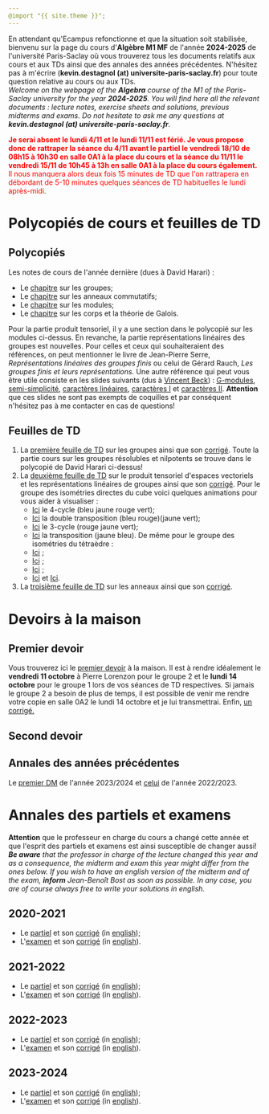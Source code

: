 ```yaml
---
@import "{{ site.theme }}";
---
```


En attendant qu'Ecampus refonctionne et que la situation soit stabilisée, bienvenu sur la page du cours d'**Algèbre M1 MF** de l'année **2024-2025** de l'université Paris-Saclay où vous trouverez tous les documents relatifs aux cours et aux TDs ainsi que des annales des années précédentes. N'hésitez pas à m'écrire (**kevin.destagnol (at) universite-paris-saclay.fr**) pour toute question relative au cours ou aux TDs.
<br>
<i>Welcome on the webpage of the **Algebra** course of the M1 of the Paris-Saclay university for the year **2024-2025**. You will find here all the relevant documents  : lecture notes, exercise sheets and solutions, previous midterms and exams. Do not hesitate to ask me any questions at **kevin.destagnol (at) universite-paris-saclay.fr**.</i>

<b style='color:red;'>Je serai absent le lundi 4/11 et le lundi 11/11 est férié. Je vous propose donc de rattraper la séance du 4/11 avant le partiel le vendredi 18/10 de 08h15 à 10h30 en salle 0A1 à la place du cours et la séance du 11/11 le vendredi 15/11 de 10h45 à 13h en salle 0A1 à la place du cours également.</b><font color="red"> Il nous manquera alors deux fois 15 minutes de TD que l'on rattrapera en débordant de 5-10 minutes quelques séances de TD habituelles le lundi après-midi.</font>



# Polycopiés de cours et feuilles de TD

## Polycopiés

Les notes de cours de l'année dernière (dues à David Harari) :<br>

*  Le <a href="https://www.imo.universite-paris-saclay.fr/~david.harari/enseignement/m1alg24/group24.pdf">chapitre</a> sur les groupes;
*  Le <a href="https://www.imo.universite-paris-saclay.fr/~david.harari/enseignement/m1alg24/ring24.pdf">chapitre</a> sur les anneaux commutatifs;
*  Le <a href="https://www.imo.universite-paris-saclay.fr/~david.harari/enseignement/m1alg24/modules24.pdf">chapitre</a> sur les modules;
*  Le <a href="https://www.imo.universite-paris-saclay.fr/~david.harari/enseignement/m1alg24/galois24.pdf">chapitre</a> sur les corps et la théorie de Galois.

Pour la partie produit tensoriel, il y a une section dans le polycopié sur les modules ci-dessus. En revanche, la partie représentations linéaires des groupes est nouvelles. Pour celles et ceux qui souhaiteraient des références, on peut mentionner le livre de Jean-Pierre Serre, <i>Représentations linéaires des groupes finis</i> ou celui de Gérard Rauch, <i>Les groupes finis et leurs représentations.</i> Une autre référence qui peut vous être utile consiste en les slides suivants (dus à <a href="https://www.idpoisson.fr/beck/enseignement/">Vincent Beck</a>) : <a href="https://www.idpoisson.fr/beck/wp-content/uploads/sites/16/2018/06/cours-Gmodule-poly.pdf">G-modules</a>, <a href="https://www.idpoisson.fr/beck/wp-content/uploads/sites/16/2018/06/cours-semisimple-poly.pdf">semi-simplicité</a>, <a href="https://www.idpoisson.fr/beck/wp-content/uploads/sites/16/2018/06/cours-caractere-lineaire-poly.pdf">caractères linéaires</a>, <a href="https://www.idpoisson.fr/beck/wp-content/uploads/sites/16/2018/06/cours-caractere-poly.pdf">caractères I</a> et <a href="https://www.idpoisson.fr/beck/wp-content/uploads/sites/16/2018/06/cours-caractere-2-poly.pdf">caractères II</a>. **Attention** que ces slides ne sont pas exempts de coquilles et par conséquent n'hésitez pas à me contacter en cas de questions!

## Feuilles de TD

1. La <a href="TD1_groupes_2024.pdf">première feuille de TD</a> sur les groupes ainsi que son <a href="TD1_correction_partielle.pdf">corrigé</a>. Toute la partie cours sur les groupes résolubles et nilpotents se trouve dans le polycopié de David Harari ci-dessus!
2. La <a href="TD2_algebre_2024_2025.pdf">deuxième feuille de TD</a> sur le produit tensoriel d'espaces vectoriels et les représentations linéaires de groupes ainsi que son <a href="corrige_TD2_algebre_2024_2025.pdf">corrigé</a>. Pour le groupe des isométries directes du cube voici quelques animations pour vous aider à visualiser :
     * <a href="cubbe1.html">Ici</a> le 4-cycle (bleu jaune rouge vert);
     * <a href="cubbe2.html">Ici</a> la double transposition  (bleu rouge)(jaune vert);
     * <a href="cubbe3.html">Ici</a> le 3-cycle (rouge jaune vert);
     * <a href="t.html">Ici</a> la transposition (jaune bleu).
De même pour le groupe des isométries du tétraèdre :
     * <a href="tetra1.html">Ici</a> ;
     * <a href="tetra2.html">Ici</a> ;
     * <a href="tetra3.html">Ici</a> ;
     * <a href="tetra4.html">Ici</a> et <a href="tetra5.html">Ici</a>.
4. La <a href="TD3_algebre_2024_2025.pdf">troisième feuille de TD</a> sur les anneaux ainsi que son <a href="https://kevindestagnol.github.io/algebre.github.io/erreur">corrigé</a>.
  
# Devoirs à la maison

## Premier devoir

Vous trouverez ici le <a href="DM1_algebre_2024_2025.pdf">premier devoir</a> à la maison. Il est à rendre idéalement le **vendredi 11 octobre** à Pierre Lorenzon pour le groupe 2 et le **lundi 14 octobre** pour le groupe 1 lors de vos séances de TD respectives. Si jamais le groupe 2 a besoin de plus de temps, il est possible de venir me rendre votre copie en salle 0A2 le lundi 14 octobre et je lui transmettrai. Enfin, <a href="dm1_24_25_correction.pdf">un corrigé.</a>

## Second devoir

## Annales des années précédentes

Le <a href="DM1_algebre_2023_2024.pdf">premier DM</a> de l'année 2023/2024 et <a href="DM1_algebre_2022_2023.pdf">celui</a> de l'année 2022/2023.

# Annales des partiels et examens

**Attention** que le professeur en charge du cours a changé cette année et que l'esprit des partiels et examens est ainsi susceptible de changer aussi!<br>
<i>**Be aware** that the professor in charge of the lecture changed this year and as a consequence, the midterm and exam this year might differ from the ones below. If you wish to have an english version of the midterm and of the exam, **inform** Jean-Benoît Bost as soon as possible. In any case, you are of course always free to write your solutions in english.</i>

## 2020-2021

* Le <a href="https://www.imo.universite-paris-saclay.fr/~david.harari/enseignement/m1alg24/oct23.pdf">partiel</a> et son <a href="https://www.imo.universite-paris-saclay.fr/~david.harari/enseignement/m1alg24/coroct23.pdf">corrigé</a> (in <a href="https://www.imo.universite-paris-saclay.fr/~david.harari/enseignement/m1alg24/engoct23.pdf"> english</a>);
* L'<a href="https://www.imo.universite-paris-saclay.fr/~david.harari/enseignement/m1alg24/dec23.pdf">examen</a> et son <a href="https://www.imo.universite-paris-saclay.fr/~david.harari/enseignement/m1alg24/cordec23.pdf">corrigé</a> (in <a href="https://www.imo.universite-paris-saclay.fr/~david.harari/enseignement/m1alg24/engdec23.pdf"> english</a>).

## 2021-2022


* Le <a href="https://www.imo.universite-paris-saclay.fr/~david.harari/enseignement/m1alg23/oct22.pdf">partiel</a> et son <a href="https://www.imo.universite-paris-saclay.fr/~david.harari/enseignement/m1alg23/coroct22.pdf">corrigé</a> (in <a href="https://www.imo.universite-paris-saclay.fr/~david.harari/enseignement/m1alg23/engoct22.pdf"> english</a>);
* L'<a href="https://www.imo.universite-paris-saclay.fr/~david.harari/enseignement/m1alg23/dec22.pdf">examen</a> et son <a href="https://www.imo.universite-paris-saclay.fr/~david.harari/enseignement/m1alg23/cordec22.pdf">corrigé</a> (in <a href="https://www.imo.universite-paris-saclay.fr/~david.harari/enseignement/m1alg23/engdec22.pdf"> english</a>).

## 2022-2023


* Le <a href="https://www.imo.universite-paris-saclay.fr/~david.harari/enseignement/m1alg22/oct21.pdf">partiel</a> et son <a href="https://www.imo.universite-paris-saclay.fr/~david.harari/enseignement/m1alg22/coroct21.pdf">corrigé</a> (in <a href="https://www.imo.universite-paris-saclay.fr/~david.harari/enseignement/m1alg22/engoct21.pdf"> english</a>);
* L'<a href="https://www.imo.universite-paris-saclay.fr/~david.harari/enseignement/m1alg22/dec21.pdf">examen</a> et son <a href="https://www.imo.universite-paris-saclay.fr/~david.harari/enseignement/m1alg22/cordec21.pdf">corrigé</a> (in <a href="https://www.imo.universite-paris-saclay.fr/~david.harari/enseignement/m1alg22/engdec21.pdf"> english</a>).

## 2023-2024


* Le <a href="https://www.imo.universite-paris-saclay.fr/~david.harari/enseignement/m1alg21/oct20.pdf">partiel</a> et son <a href="https://www.imo.universite-paris-saclay.fr/~david.harari/enseignement/m1alg21/coroct20.pdf">corrigé</a> (in <a href="https://www.imo.universite-paris-saclay.fr/~david.harari/enseignement/m1alg21/engoct20.pdf"> english</a>);
* L'<a href="https://www.imo.universite-paris-saclay.fr/~david.harari/enseignement/m1alg21/dec20.pdf">examen</a> et son <a href="https://www.imo.universite-paris-saclay.fr/~david.harari/enseignement/m1alg21/cordec20.pdf">corrigé</a> (in <a href="https://www.imo.universite-paris-saclay.fr/~david.harari/enseignement/m1alg21/engdec20.pdf"> english</a>).


<!--Bienvenu sur la page du cours de **Maths 254** de l'année **2020-2021** de l'université Paris-Saclay où vous trouverez tous les documents relatifs aux cours et aux TDs ainsi que des annales de l'an dernier. Vous pouvez vous inscrire au cours <a href="https://kevindestagnol.github.io/maths254.github.io/upload">ici</a>. Les cours et les TDs ont lieu sur Collaborate (lien disponible dans la section correspondant au cours sur Ecampus) jusqu'à nouvel ordre. Vous pouvez me contacter à l'adresse mail **kevin.destagnol (at) universite-paris-saclay.fr** pour toute question ou toute suggestion par rapport à l'organisation du cours ou des TDs.

# Polycopié de cours et feuilles de TD

## Polycopié

* Le <a href="cours_maths_254.pdf">polycopié</a> du cours et sa version <a href="cours_maths_254_abrege.pdf">courte</a> ne contenant que l'essentiel à connaître. N'hésitez pas à m'écrire pour toute question ou si vous repérez ce qui vous semble être une erreur ou une coquille. Une version imprimée sera disponible sous peu au sécrétariat.

## Feuilles de TD

1. La <a href="https://www.imo.universite-paris-saclay.fr/~destagnol/TD1_m254.pdf">première feuille de TD</a> sur les suites et séries et son <a href="TD1_m254_2021_corrige.pdf">corrigé</a>. 
   * Les <a href="TD1_goupeC2.pdf">notes manuscrites</a> de la première séance de TD couvrant les exercices 1, 2 et le début du 3 et son <a   href="https://ecampus.paris-saclay.fr/mod/collaborate/recordings.php?c=41520&action=view&rid=e8e3b47cd8774e27ac1969d5bd7adbb3&url=rest_launch&sesskey=Anagl4tyYT& sessionlinkid=60342">enregistrement</a> pour le **groupe C2**.
   * Les <a href="TD M 254 26_01_21.pdf">notes manuscrites</a> de la seconde séance de TD couvrant la fin de l'exercice  3 et l'exercice 6 et son <a href="https://eu.bbcollab.com/collab/ui/session/playback/load/6cd81fab03ef4634bc5b8370a71e08ff?authToken=eyJhbGciOiJIUzI1NiJ9.eyJzdWIiOiJiYkNvbGxhYkFwaSIsInJlY29yZGluZ1VpZCI6IjZjZDgxZmFiMDNlZjQ2MzRiYzViODM3MGE3MWUwOGZmIiwiaXNzIjoiYmJDb2xsYWJBcGkiLCJ0eXBlIjoxLCJleHAiOjE2MTE2NTc0NjksImlhdCI6MTYxMTY1Mzg2OSwiY29uc3VtZXIiOiJhMWZmMzQ1ZjcyZDg0OWEwYWJmN2U4NzUxMzc0NjlkMiJ9.Gz8AEJaR52XD2J4wsqujy4OjUmEJlvTJym5Qcy_cc1s">enregistrement</a> pour le **groupe C2**.
   * Pour le **groupe C1**, les notes des séances de TD et les enregistrements sont déposés sur Ecampus par &Eacute;lodie Maignant.<br>
   
   
2. La <a href="td2_m254_2021.pdf">deuxième feuille de TD</a> sur les séries de Fourier et son <a href="td2_m254_2021_corrigé.pdf">corrigé</a>.
   * Les <a href="TD3_m254.pdf">notes manuscrites</a> de la séance 3 de TD couvrant l'exercices 1 pour le **groupe C2**.<br>
   * Les <a href="TD2part2.pdf">notes manuscrites</a> de la séance 4 de TD couvrant l'exercices 2 pour le **groupe C2**.<br>

3. La <a href="Cours_td3_m254.pdf">troisième feuille de Cours-TD</a> sur les automorphismes orthogonaux du plan et de l'espace et son <a href="Cours_td3_m254_correction.pdf">corrigé</a>.
   * Les <a href="Cours_TD3_plan.pdf">notes manuscrites</a> de la séance 5 de TD couvrant les deux premières sections (Introduction et Cas du plan) pour le **groupe C2** et <a href="https://eu.bbcollab.com/collab/ui/session/playback/load/a476405ba3ee4c07a9cfe16db81983ab?authToken=eyJhbGciOiJIUzI1NiJ9.eyJzdWIiOiJiYkNvbGxhYkFwaSIsInJlY29yZGluZ1VpZCI6ImE0NzY0MDViYTNlZTRjMDdhOWNmZTE2ZGI4MTk4M2FiIiwiaXNzIjoiYmJDb2xsYWJBcGkiLCJ0eXBlIjoxLCJleHAiOjE2MTQ3MjE0NDksImlhdCI6MTYxNDcxNzg0OSwiY29uc3VtZXIiOiJhMWZmMzQ1ZjcyZDg0OWEwYWJmN2U4NzUxMzc0NjlkMiJ9.aSoX1Gz94i0uoI8DQsD1TRvn4-f9xkzICFyVsq-XfOs">l'enregistrement</a>.<br>
   * Les <a href="TD_3_Maths.pdf">notes manuscrites</a> de la séance 6 de TD couvrant la dernière section (Cas de l'espace) pour le **groupe C2**.<br>
   * Enfin, vous trouverez <a href="https://www.imo.universite-paris-saclay.fr/~destagnol/NH3-2.html">ici</a>, <a href="https://www.imo.universite-paris-saclay.fr/~destagnol/NH3-1.html">ici</a> et <a href="https://www.imo.universite-paris-saclay.fr/~destagnol/NH3-3.html">ici</a> les animations Geogebra utilisées pour illustrer les transformations linéaires qui préservent une molécule d'ammoniac.
   

# Cours et TDs à distance

Vous trouverez ci-dessous toutes les ressources concernant les cours et les TDs à distance ainsi que les exercices à faire d'un cours sur l'autre.

## Cours 1

* Les slides du premier cours sont disponibles <a href="https://www.imo.universite-paris-saclay.fr/~destagnol/cours1_m254_2021.m4v">ici</a> et <a href="https://www.imo.universite-paris-saclay.fr/~destagnol/cours1_m254.pdf">ici</a> tandis que l'enregistrement du cours est diponible <a href="https://eu.bbcollab.com/collab/ui/session/playback/load/244e0edb0a8b46d68fa344c80c857bdc?authToken=eyJhbGciOiJIUzI1NiJ9.eyJzdWIiOiJiYkNvbGxhYkFwaSIsInJlY29yZGluZ1VpZCI6IjI0NGUwZWRiMGE4YjQ2ZDY4ZmEzNDRjODBjODU3YmRjIiwiaXNzIjoiYmJDb2xsYWJBcGkiLCJ0eXBlIjoxLCJleHAiOjE2MTAxMTM2NzYsImlhdCI6MTYxMDExMDA3NiwiY29uc3VtZXIiOiJhMWZmMzQ1ZjcyZDg0OWEwYWJmN2U4NzUxMzc0NjlkMiJ9.IEDd99WmFK4yicG9xD4fJL7El08MSL_exdjtPyXn_m8">ici</a> (sur la section correspondant au cours sur Ecampus). <br>

* Enfin, les exercices à rendre (via la section ci-dessous **Rendre un document pour correction**) sont disponibles <a href="https://www.imo.universite-paris-saclay.fr/~destagnol/exos_cours1.pdf">ici</a> avec leur <a href="https://www.imo.universite-paris-saclay.fr/~destagnol/exos_cours1_correction.pdf">corrigé</a>.<br>

* Vous trouverez <a href="https://www.imo.universite-paris-saclay.fr/~destagnol/suiteconvergente.html">ici</a> une animation illustrant la convergence d'une suite.

## Cours 2

* Les slides du deuxième cours sont disponibles <a href="https://www.imo.universite-paris-saclay.fr/~destagnol/cours2_m254.pdf">ici</a> ainsi que leur version <a href="https://www.imo.universite-paris-saclay.fr/~destagnol/cours2_m254_annote.pdf">annotée</a> et l'enregistrement du cours est diponible <a href="https://eu.bbcollab.com/collab/ui/session/playback/load/975a7e6d932a4fd8a107ec98ac87f0ec?authToken=eyJhbGciOiJIUzI1NiJ9.eyJzdWIiOiJiYkNvbGxhYkFwaSIsInJlY29yZGluZ1VpZCI6Ijk3NWE3ZTZkOTMyYTRmZDhhMTA3ZWM5OGFjODdmMGVjIiwiaXNzIjoiYmJDb2xsYWJBcGkiLCJ0eXBlIjoxLCJleHAiOjE2MTA3Mjk3NzcsImlhdCI6MTYxMDcyNjE3NywiY29uc3VtZXIiOiJhMWZmMzQ1ZjcyZDg0OWEwYWJmN2U4NzUxMzc0NjlkMiJ9.a8LecGMa-g0X-sBhPfFrvU3dHzA6GkQUs9oqKh7D2kk">ici</a> (sur la section correspondant au cours sur Ecampus). Ces deux premiers cours **couvrent les Chapitres I et II** du polycopié ci-dessus. Le Chapitre III du polycopié ne sera pas abordé en cours et est là en guise de complément pour celles et ceux qui souhaitent aller plus loin et approfondir leur compréhension des séries de Fourier qui feront l'objet du Chapitre IV et des deux prochains cours.<br>

* Enfin, les exercices à rendre (via la section ci-dessous **Rendre un document pour correction**) sont disponibles <a href="https://www.imo.universite-paris-saclay.fr/~destagnol/exos_cours2.pdf">ici</a> avec leur <a href="exos_cours2_correction.pdf">corrigé</a>.<br>

* Vous trouverez <a href="https://www.imo.universite-paris-saclay.fr/~destagnol/series.html">ici</a> des animations illustrant la convergence/divergence d'une série.

## Cours 3

* Les slides du troisième cours sont disponibles <a href="cours3_m254_vierge.pdf">ici</a> ainsi que leur version <a href="cours3_m254.pdf">annotée</a> et l'enregistrement du cours est diponible <a href="https://eu.bbcollab.com/collab/ui/session/playback/load/184393fc583d4cbba5f51992c42f48a7?authToken=eyJhbGciOiJIUzI1NiJ9.eyJzdWIiOiJiYkNvbGxhYkFwaSIsInJlY29yZGluZ1VpZCI6IjE4NDM5M2ZjNTgzZDRjYmJhNWY1MTk5MmM0MmY0OGE3IiwiaXNzIjoiYmJDb2xsYWJBcGkiLCJ0eXBlIjoxLCJleHAiOjE2MTEyMjg0NjcsImlhdCI6MTYxMTIyNDg2NywiY29uc3VtZXIiOiJhMWZmMzQ1ZjcyZDg0OWEwYWJmN2U4NzUxMzc0NjlkMiJ9.i0M2qQlL5Jt5iZXK6w1wbKqaNAa1TFR1JmO2xMmwyVk">ici</a> (sur la section correspondant au cours sur Ecampus). Ce cours **couvre le début du Chapitres III** de la version abrégée du polycopié ci-dessus et notamment les sections 4.1, 4.2 et 4.3 (jusqu'aux coefficients de Fourier).<br>

* Enfin, les exercices à rendre (via la section ci-dessous **Rendre un document pour correction**) sont disponibles <a href="exos_cours3.pdf">ici</a> avec leur <a href="exos_cours3_correction.pdf">corrigé</a>.<br>

* Vous trouverez <a href="https://kevindestagnol.github.io/maths254.github.io/int_periode">ici</a> des animations illustrant le fait que l'intégrale d'une fonction périodique est la même quel que soit l'intervalle d'intégration de longueur une période et du fait que, pour une fonction paire <math><mi>f</mi></math>, l'intégrale de <math><mi>f</mi></math> de <math><mo>-</mo><mi>a</mi></math> à <math><mi>a</mi></math> est égale à deux fois l'intégrale de <math><mi>f</mi></math> de 0 à <math><mi>a</mi></math> pour tout réel <math><mi>a</mi></math> strictement positif.

## Cours 4

* Les slides du quatrième cours sont disponibles <a href="cours4_m254_vierge.pdf">ici</a> ainsi que leur version <a href="cours4_m254_annote.pdf">annotée</a> et l'enregistrement du cours est diponible <a href="https://eu.bbcollab.com/collab/ui/session/playback/load/91b5d135628e4911816aed1896d06b8f?authToken=eyJhbGciOiJIUzI1NiJ9.eyJzdWIiOiJiYkNvbGxhYkFwaSIsInJlY29yZGluZ1VpZCI6IjkxYjVkMTM1NjI4ZTQ5MTE4MTZhZWQxODk2ZDA2YjhmIiwiaXNzIjoiYmJDb2xsYWJBcGkiLCJ0eXBlIjoxLCJleHAiOjE2MTE5MzE1NzEsImlhdCI6MTYxMTkyNzk3MSwiY29uc3VtZXIiOiJhMWZmMzQ1ZjcyZDg0OWEwYWJmN2U4NzUxMzc0NjlkMiJ9.3UNpBQh9q4zq2hmf8_sBlRH7hLeJlfX8a27GIFRY2tM">ici</a> (sur la section correspondant au cours sur Ecampus). Ce cours **couvre la fin du Chapitres III** de la version abrégée du polycopié ci-dessus et notamment les sections 4.4, 4.5 et 4.7.<br>

* Pas d'exercices à rendre pour le cours suivant, vous avez le <a href="dm1_m254_2021.pdf">DM 1</a> pour vous exercer ainsi que le calcul commencé en fin de cours à terminer, à savoir appliquer Parseval à la fonction <math><mi>f</mi><mi>:</mi></math>&#x211D;&rarr;&#x211D; <math style="font-family:Times New Roman, Times, serif;"><mi>2</mi><mi>&pi;</mi></math>-périodique définie par <math><mi>f</mi><mi>(</mi><mi>t</mi><mi>)</mi><mi>=</mi><mi>|</mi><mi>t</mi><mi>|</mi></math> sur [<math style="font-family:Times New Roman, Times, serif;"><mo>-</mo><mi>&pi;</mi></math>,<math style="font-family:Times New Roman, Times, serif;"><mi>&pi;</mi></math>]. Vous trouverez <a href="https://kevindestagnol.github.io/maths254.github.io/triangle">ici</a> une animation illustrant la convergence de la série de Fourier associée à cette fonction.<br>

* <a href="https://kevindestagnol.github.io/maths254.github.io/discontinu">Ici</a>, une animation illustrant la convergence de la série de Fourier associée à la fonction <math><mi>f</mi><mi>:</mi></math>&#x211D;&rarr;&#x211D; <math style="font-family:Times New Roman, Times, serif;"><mi>2</mi><mi>&pi;</mi></math>-périodique définie par <math><mi>f</mi><mi>(</mi><mi>t</mi><mi>)</mi><mi>=</mi><mi>|</mi><mi>t</mi><mi>|</mi></math> sur [<math style="font-family:Times New Roman, Times, serif;"><mi>0</mi></math>,<math style="font-family:Times New Roman, Times, serif;"><mi>2</mi><mi>&pi;</mi></math>].<br>

* <a href="https://kevindestagnol.github.io/maths254.github.io/exp">Ici</a>, une animation illustrant la convergence de la série de Fourier associée à la fonction <math><mi>f</mi><mi>:</mi></math>&#x211D;&rarr;&#x211D; <math style="font-family:Times New Roman, Times, serif;"><mi>2</mi><mi>&pi;</mi></math>-périodique définie par <math xmlns='http://www.w3.org/1998/Math/MathML'><mi>f</mi><mi>(</mi><mi>t</mi><mi>)</mi><mi>=</mi><msup><mi>e</mi><mi>t</mi></msup></math> sur [<math style="font-family:Times New Roman, Times, serif;"><mi>0</mi></math>,<math style="font-family:Times New Roman, Times, serif;"><mi>2</mi><mi>&pi;</mi></math>].<br>

* <a href="https://kevindestagnol.github.io/maths254.github.io/periodique">Ici</a>, une animation illustrant la convergence de la série de Fourier associée à un signal  <math style="font-family:Times New Roman, Times, serif;"><mi>2</mi><mi>&pi;</mi></math>-périodique plus compliqué.<br>

* Enfin <a href="https://kevindestagnol.github.io/maths254.github.io/application"> ici</a>, une application des séries de Fourier à l'élimination d'un bruit dans un signal.

## Cours 5

* Les slides du cinquième cours sont disponibles <a href="cours5_m254_vierge.pdf">ici</a> ainsi que leur version <a href="cours5_m254_annote.pdf">annotée</a> et l'enregistrement du cours est diponible <a href="https://eu.bbcollab.com/collab/ui/session/playback/load/a44b077759b64f638321275c3ef4652e?authToken=eyJhbGciOiJIUzI1NiJ9.eyJzdWIiOiJiYkNvbGxhYkFwaSIsInJlY29yZGluZ1VpZCI6ImE0NGIwNzc3NTliNjRmNjM4MzIxMjc1YzNlZjQ2NTJlIiwiaXNzIjoiYmJDb2xsYWJBcGkiLCJ0eXBlIjoxLCJleHAiOjE2MTI1NjQ0NjIsImlhdCI6MTYxMjU2MDg2MiwiY29uc3VtZXIiOiJhMWZmMzQ1ZjcyZDg0OWEwYWJmN2U4NzUxMzc0NjlkMiJ9.aLS7CcaeKEzIey2dVHcsY9NWmdGKAzbaLHsNLmHR5Zs">ici</a> (sur la section correspondant au cours sur Ecampus). Ce cours est revenu sur la **formule de Parseval en fin du Chapitre III** et a couvert la section 4 du polycopié ci-dessus (pages 52 à 62 de la version courte).<br>

* Pour vous aider à assimiler tout cela, des exercices sur le cours 5 et sur le cours de jeudi prochain (à rendre via la section ci-dessous **Rendre un document pour correction**) sont disponibles <a href="exos_cours5.pdf">ici</a> avec leur <a href="https://kevindestagnol.github.io/maths254.github.io/erreur">corrigé</a>.<br>

* Enfin, quelques animations GeoGebra pour vous aider à visualiser l'intersection de deux plans dans l'espace <a href="https://kevindestagnol.github.io/maths254.github.io/droiteespace.html">ici</a>, l'orthogonal d'une droite dans le plan <a href="https://www.imo.universite-paris-saclay.fr/~destagnol/droiteorth.html">ici</a> et l'orthogonal d'un plan ou d'une droite dans l'espace <a href="https://www.imo.universite-paris-saclay.fr/~destagnol/planorth.html">ici</a>.

## Cours 6

* Les slides du sixième (et dernier) cours sont disponibles <a href="cours6_m254_annoté.pdf">ici</a> et l'enregistrement du cours est diponible <a href="https://eu.bbcollab.com/collab/ui/session/playback/load/727534317b5d4babb5644bd53bdefcde?authToken=eyJhbGciOiJIUzI1NiJ9.eyJzdWIiOiJiYkNvbGxhYkFwaSIsInJlY29yZGluZ1VpZCI6IjcyNzUzNDMxN2I1ZDRiYWJiNTY0NGJkNTNiZGVmY2RlIiwiaXNzIjoiYmJDb2xsYWJBcGkiLCJ0eXBlIjoxLCJleHAiOjE2MTM0ODE2MTksImlhdCI6MTYxMzQ3ODAxOSwiY29uc3VtZXIiOiJhMWZmMzQ1ZjcyZDg0OWEwYWJmN2U4NzUxMzc0NjlkMiJ9.7FfNOnpMwJO-8Xn7OZ6MMtYTAVP6UZOvDr4Q9vJboMY">ici</a> (sur la section correspondant au cours sur Ecampus). Ce cours couvre la fin du **Chapitre IV** de la version abrégée du polycopié ci-dessus, à savoir tous les prérequis en algèbre linéaire.<br>

* Pour vous aider à assimiler tout cela, des exercices sur les cours 5 et 6 (à rendre via la section ci-dessous **Rendre un document pour correction**) sont disponibles <a href="exos_cours5_et_6.pdf">ici</a> avec leur <a href="exos_cours5_et_6_correction.pdf">corrigé</a>.<br>

# Devoirs à la maison

## Premier devoir

Le premier devoir à la maison est disponible <a href="dm1_m254_2021.pdf">ici</a>. Il est à rendre pour le **10 février 2021**. Merci de le rendre à votre chargé de TD, via le formulaire ci-dessous (section **Rendre un document pour correction**) pour le groupe C2 et par mail à &Eacute;lodie Maignant pour le groupe C1. Vous pouvez rédiger votre travail **par groupe de 3 maximum** à condition que **chacun ou chacune d'entre vous rédige une partie du devoir**. Le corrigé est <a href="dm1_m254_2021_corrigé.pdf">ici</a>.

## Second devoir

Le second devoir à la maison est disponible <a href="dm2_m254_2021.pdf">ici</a>. Il est à rendre pour le **19 mars 2021**. Merci de le rendre à votre chargé de TD, via le formulaire ci-dessous (section **Rendre un document pour correction**) pour le groupe C2 et par mail à &Eacute;lodie Maignant pour le groupe C1. Vous pouvez rédiger votre travail **par groupe de 3 maximum** à condition que **chacun ou chacune d'entre vous rédige une partie du devoir**. Le corrigé est <a href="dm2_m254_2021_corrigé.pdf">ici</a>.


# Annales de l'an dernier

* Vous trouverez <a href="https://www.imo.universite-paris-saclay.fr/~destagnol/dm1_m254.pdf">ici</a> le sujet du premier DM de l'an dernier ainsi que <a href="https://www.imo.universite-paris-saclay.fr/~destagnol/dm1_m254_corrige.pdf">son corrigé</a>.

* Vous trouverez <a href="dm2_m254.pdf">ici</a> le sujet du second DM de l'an dernier ainsi que <a href="dm2_m254_correction.pdf">son corrigé</a>.

* Vous trouverez <a href="examen_m254_2020.pdf">ici</a> le sujet de l'examen de l'an dernier ainsi que <a href="examen_m254_2020_corrige.pdf">son corrigé</a> et un <a href="https://www.imo.universite-paris-saclay.fr/~destagnol/sujet_blanc_m254.pdf">sujet blanc</a> que j'avais donné pour préparer l'examen.

* Vous trouverez enfin <a href="https://www.imo.universite-paris-saclay.fr/~destagnol/m254.html">ici</a> des vidéos utilisées lors du confinement de l'an dernier concernant les automorphismes orthogonaux de l'espace ainsi que des exercices d'applications corrigés (en vidéo également). 

# Examen

Vous trouverez <a href="examen_m254_2021_corrigé.pdf">ici</a> le sujet et corrigé de l'examen. Il contient un barème détaillé **indicatif** qui pourra être réévalué en un barème plus généreux si je constate à la correction de vos copies que le sujet était trop long!

# Rendre un document pour correction

Je corrige tous les exercices et documents que vous m'envoyez. Pour ce faire, merci de renseigner <a href="https://www.imo.universite-paris-saclay.fr/~destagnol/upload3.html">ici</a> votre nom et prénom et de téléverser votre exercice ou document **sous la forme d'un unique fichier pdf**. Vous pouvez utiliser par exemple le <a href="https://www.ilovepdf.com/merge_pdf">site suivant</a> pour convertir des formats png ou jpeg au format pdf ainsi que pour fusionner plusieurs fichiers pdf en un seul <a href="https://kevindestagnol.github.io/maths254.github.io/uploadg">pdf</a>.-->

 
